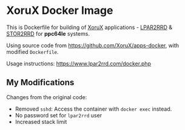 # XoruX Docker Image

This is Dockerfile for building of [XoruX](https://www.xorux.com) applications - [LPAR2RRD](http://www.lpar2rrd.com) & [STOR2RRD](http://www.stor2rrd.com) for **ppc64le** systems.

Using source code from <https://github.com/XoruX/apps-docker>,
with modified `Dockerfile`.

Usage instructions: <https://www.lpar2rrd.com/docker.php>

## My Modifications

Changes from the original code:

- Removed `sshd`: Access the container with `docker exec` instead.
- No password set for `lpar2rrd` user
- Increased stack limit
